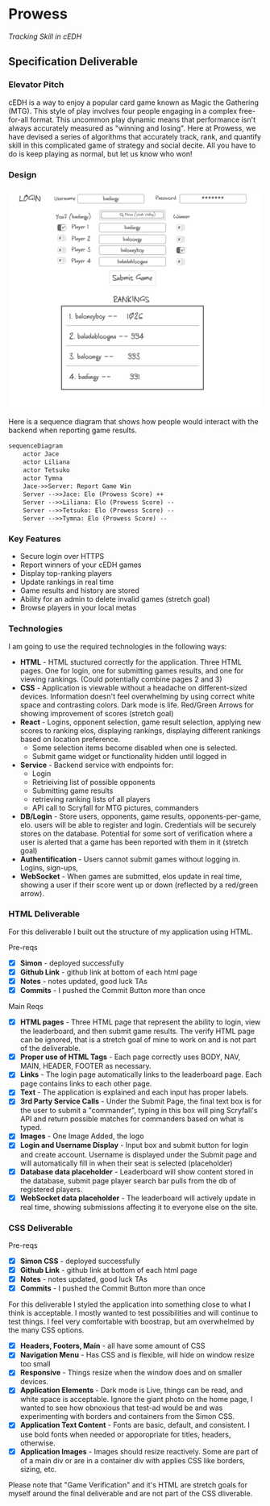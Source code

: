# Prowess

*Tracking Skill in cEDH*

## Specification Deliverable

### Elevator Pitch

cEDH is a way to enjoy a popular card game known as Magic the Gathering (MTG). This style of play involves four people engaging in a complex free-for-all format. This uncommon play dynamic means that performance isn't always accurately measured as "winning and losing". Here at Prowess, we have devised a series of algorithms that accurately track, rank, and quantify skill in this complicated game of strategy and social decite. All you have to do is keep playing as normal, but let us know who won!

### Design

![Mock](prowessMockUI.png)

Here is a sequence diagram that shows how people would interact with the backend when reporting game results.

```mermaid
sequenceDiagram
    actor Jace
    actor Liliana 
    actor Tetsuko
    actor Tymna
    Jace->>Server: Report Game Win
    Server -->>Jace: Elo (Prowess Score) ++
    Server -->>Liliana: Elo (Prowess Score) --
    Server -->>Tetsuko: Elo (Prowess Score) --
    Server -->>Tymna: Elo (Prowess Score) --
```

### Key Features

 - Secure login over HTTPS
 - Report winners of your cEDH games
 - Display top-ranking players
 - Update rankings in real time
 - Game results and history are stored
 - Ability for an admin to delete invalid games (stretch goal)
 - Browse players in your local metas

### Technologies

I am going to use the required technologies in the following ways:

 - **HTML** - HTML stuctured correctly for the application. Three HTML pages. One for login, one for submitting games results, and one for viewing rankings. (Could potentially combine pages 2 and 3)
 - **CSS** - Application is viewable without a headache on different-sized devices. Information doesn't feel overwhelming by using correct white space and contrasting colors. Dark mode is life. Red/Green Arrows for showing improvement of scores (stretch goal)
 - **React** - Logins, opponent selection, game result selection, applying new scores to ranking elos, displaying rankings, displaying different rankings based on location preference. 
    - Some selection items become disabled when one is selected.
    - Submit game widget or functionality hidden until logged in
 - **Service** - Backend service with endpoints for:
    - Login
    - Retrieiving list of possible opponents
    - Submitting game results
    - retrieving ranking lists of all players
    - API call to Scryfall for MTG pictures, commanders
 - **DB/Login** - Store users, opponents, game results, opponents-per-game, elo. users will be able to register and login. Credentials will be securely stores on the database. Potential for some sort of verification where a user is alerted that a game has been reported with them in it (stretch goal)
 - **Authentification** - Users cannot submit games without logging in. Logins, sign-ups, 
 - **WebSocket** - When games are submitted, elos update in real time, showing a user if their score went up or down (reflected by a red/green arrow).

 ### HTML Deliverable

 For this deliverable I built out the structure of my application using HTML.

 Pre-reqs
 - [x] **Simon** - deployed successfully
 - [x] **Github Link** - github link at bottom of each html page
 - [x] **Notes** - notes updated, good luck TAs
 - [x] **Commits** - I pushed the Commit Button more than once

Main Reqs
- [x] **HTML pages** - Three HTML page that represent the ability to login, view the leaderboard, and then submit game results. The verify HTML page can be ignored, that is a stretch goal of mine to work on and is not part of the deliverable.
- [x] **Proper use of HTML Tags** - Each page correctly uses BODY, NAV, MAIN, HEADER, FOOTER as necessary.
- [x] **Links** - The login page automatically links to the leaderboard page. Each page contains links to each other page.
- [x] **Text** - The application is explained and each input has proper labels.
- [x] **3rd Party Service Calls** - Under the Submit Page, the final text box is for the user to submit a "commander", typing in this box will ping Scryfall's API and return possible matches for commanders based on what is typed.
- [x] **Images** - One Image Added, the logo
- [x] **Login and Username Display** - Input box and submit button for login and create account. Username is displayed under the Submit page and will automatically fill in when their seat is selected (placeholder)
- [x] **Database data placeholder** - Leaderboard will show content stored in the database, submit page player search bar pulls from the db of registered players.
- [x] **WebSocket data placeholder** - The leaderboard will actively update in real time, showing submissions affecting it to everyone else on the site.

 ### CSS Deliverable

 Pre-reqs

 - [x] **Simon CSS** - deployed successfully
 - [x] **Github Link** - github link at bottom of each html page
 - [x] **Notes** - notes updated, good luck TAs
 - [x] **Commits** - I pushed the Commit Button more than once

 For this deliverable I styled the application into something close to what I think is acceptable. I mostly wanted to test possibilities and will continue to test things. I feel very comfortable with boostrap, but am overwhelmed by the many CSS options.

 - [x] **Headers, Footers, Main** - all have some amount of CSS
 - [x] **Navigation Menu** - Has CSS and is flexible, will hide on window resize too small
 - [x] **Responsive** - Things resize when the window does and on smaller devices.
 - [x] **Application Elements** - Dark mode is Live, things can be read, and white space is acceptable. Ignore the giant photo on the home page, I wanted to see how obnoxious that test-ad would be and was experimenting with borders and containers from the Simon CSS.
- [x] **Application Text Content** - Fonts are basic, default, and consistent. I use bold fonts when needed or apporopriate for titles, headers, otherwise.
 - [x] **Application Images** - Images should resize reactively. Some are part of of a main div or are in a container div with applies CSS like borders, sizing, etc.

 Please note that "Game Verification" and it's HTML are stretch goals for myself around the final deliverable and are not part of the CSS dliverable.